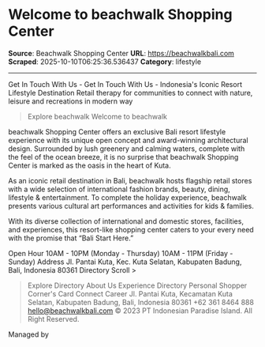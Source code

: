 # Welcome to beachwalk Shopping Center

**Source**: Beachwalk Shopping Center
**URL**: https://beachwalkbali.com
**Scraped**: 2025-10-10T06:25:36.536437
**Category**: lifestyle

---

Get In Touch With Us - Get In Touch With Us -
Indonesia's Iconic Resort Lifestyle Destination
Retail therapy for communities to connect with nature, leisure and recreations in modern way
> Explore beachwalk
Welcome to beachwalk

beachwalk Shopping Center offers an exclusive Bali resort lifestyle experience with its unique open concept and award-winning architectural design. Surrounded by lush greenery and calming waters, complete with the feel of the ocean breeze, it is no surprise that beachwalk Shopping Center is marked as the oasis in the heart of Kuta.




As an iconic retail destination in Bali, beachwalk hosts flagship retail stores with a wide selection of international fashion brands, beauty, dining, lifestyle & entertainment. To complete the holiday experience, beachwalk presents various cultural art performances and activities for kids & families.




With its diverse collection of international and domestic stores, facilities, and experiences, this resort-like shopping center caters to your every need with the promise that “Bali Start Here.”

Open Hour
10AM - 10PM (Monday - Thursday)
10AM - 11PM (Friday - Sunday)
Address
Jl. Pantai Kuta, Kec. Kuta Selatan, Kabupaten Badung, Bali, Indonesia 80361
Directory
Scroll >
> Explore Directory
About Us
Experience
Directory
Personal Shopper
Corner's Card
Connect
Career
Jl. Pantai Kuta, Kecamatan Kuta Selatan, Kabupaten Badung, Bali, Indonesia 80361
+62 361 8464 888
hello@beachwalkbali.com
© 2023 PT Indonesian Paradise Island. All Right Reserved.

Managed by
